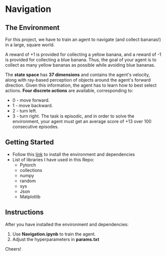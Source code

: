# Navigation

## The Environment
For this project, we have to train an agent to navigate (and collect bananas!) in a large, square world.


A reward of +1 is provided for collecting a yellow banana, and a reward of -1 is provided for collecting a blue banana. Thus, the goal of your agent is to collect as many yellow bananas as possible while avoiding blue bananas.

The **state space** has **37 dimensions** and contains the agent's velocity, along with ray-based perception of objects around the agent's forward direction. Given this information, the agent has to learn how to best select actions. **Four discrete actions** are available, corresponding to:

-   0 - move forward.
-   1 - move backward.
-   2 - turn left.
-   3 - turn right.
The task is episodic, and in order to solve the environment, your agent must get an average score of +13 over 100 consecutive episodes.

## Getting Started
- Follow this [link](https://github.com/udacity/deep-reinforcement-learning#dependencies) to install the environment and dependencies
- List of libraries I have used in this Repo:
    - Pytorch
    - collections
    - numpy
    - random
    - sys
    - Json
    - Matplotlib
 
## Instructions
After you have installed the environment and dependencies:
  1. Use **Navigation.ipynb** to train the agent.
  2. Adjust the hyperparameters in **params.txt**

Cheers!
